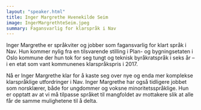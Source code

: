```yaml
---
layout: "speaker.html"
title: Inger Margrethe Hvenekilde Seim
image: IngerMargrethteSeim.jpeg
summary: Fagansvarlig for klarspråk i Nav
---
```

Inger Margrethe er språkviter og jobber som fagansvarlig for klart språk i Nav. Hun kommer nylig fra en tilsvarende stilling i Plan- og bygningsetaten i Oslo kommune der hun tok for seg tungt og teknisk byråkratspråk i seks år – i en etat som vant kommunenes klarspråkspris i 2017. 

Nå er Inger Margrethe klar for å kaste seg over nye og enda mer komplekse klarspråklige utfordringer i Nav. Inger Margrethe har også tidligere jobbet som norsklærer, både for ungdommer og voksne minoritetsspråklige. Hun er opptatt av at vi må tilpasse språket til mangfoldet av mottakere slik at alle får de samme mulighetene til å delta.
